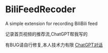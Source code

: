 # BiliFeedRecoder
A simple extension for recording BiliBili feed

记录首页视频的推荐流,ChatGPT帮我写的

有BUG请自行修复,本人技术力有限
[ChatGPT对话](https://chatgpt.com/share/675fe5e5-d050-800d-a471-0622c287b7e0)
